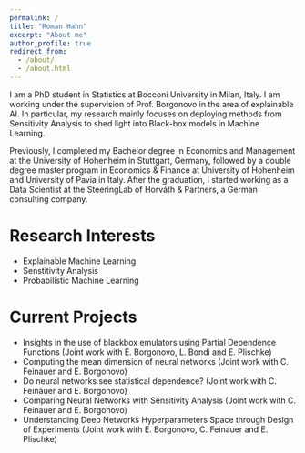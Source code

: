 ```yaml
---
permalink: /
title: "Roman Hahn"
excerpt: "About me"
author_profile: true
redirect_from: 
  - /about/
  - /about.html
---
```


I am a PhD student in Statistics at Bocconi University in Milan, Italy. I am working under the supervision of Prof. Borgonovo in the area of explainable AI. In particular, my research mainly focuses on deploying methods from Sensitivity Analysis to shed light into Black-box models in Machine Learning.

Previously, I completed my Bachelor degree in Economics and Management at the University of Hohenheim in Stuttgart, Germany, followed by a double degree master program in Economics & Finance at University of Hohenheim and University of Pavia in Italy. After the graduation, I started working as a Data Scientist at the SteeringLab of Horváth & Partners, a German consulting company.

Research Interests
======
* Explainable Machine Learning
* Senstitivity Analysis
* Probabilistic Machine Learning


Current Projects
======
* Insights in the use of blackbox emulators using Partial Dependence Functions (Joint work with E. Borgonovo, L. Bondi and E. Plischke)
* Computing the mean dimension of neural networks (Joint work with C. Feinauer and E. Borgonovo)
* Do neural networks see statistical dependence? (Joint work with C. Feinauer and E. Borgonovo)
* Comparing Neural Networks with Sensitivity Analysis (Joint work with C. Feinauer and E. Borgonovo)
* Understanding Deep Networks Hyperparameters Space through Design of Experiments (Joint work with E. Borgonovo, C. Feinauer and E. Plischke)




